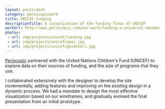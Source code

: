 ```yaml
---
layout: posts/work
category: periscopicwork
title: UNICEF funding
descriptionTitle: A visualization of the funding flows of UNICEF
workUrl: http://www.periscopic.com/our-work/funding-a-universal-mandate-to-promote-the-rights-of-all-children
photos:
 - url: img/projects/unicef/landing.jpg
 - url: img/projects/unicef/apac.jpg
 - url: img/projects/unicef/govdonors.jpg
---
```


<a href="http://www.periscopic.com/" target="_blank">Periscopic</a> partnered with the United Nations Children's Fund (UNICEF) to explore data on their sources of funding, and the size of programs that they use. 

I collaborated extensively with the designer to develop the site incrementally, adding features and improving on the existing design in a dynamic process. We had a mandate to design the most effective visualization based on our wireframes, and gradually evolved the final presentation from an initial prototype.
